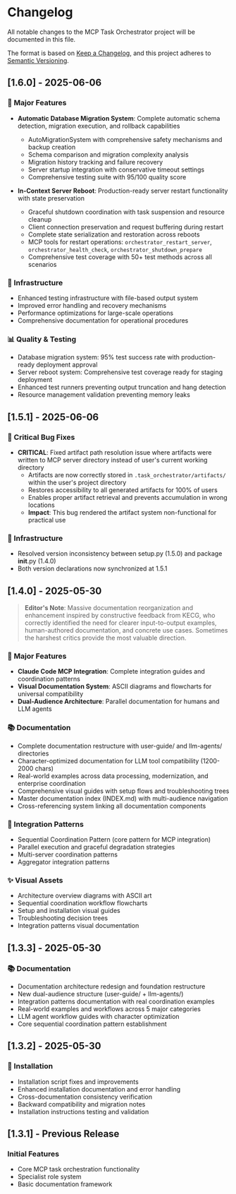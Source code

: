# Changelog

All notable changes to the MCP Task Orchestrator project will be documented in this file.

The format is based on [Keep a Changelog](https://keepachangelog.com/en/1.0.0/),
and this project adheres to [Semantic Versioning](https://semver.org/spec/v2.0.0.html).

## [1.6.0] - 2025-06-06

### 🚀 Major Features
- **Automatic Database Migration System**: Complete automatic schema detection, migration execution, and rollback capabilities
  - AutoMigrationSystem with comprehensive safety mechanisms and backup creation
  - Schema comparison and migration complexity analysis
  - Migration history tracking and failure recovery
  - Server startup integration with conservative timeout settings
  - Comprehensive testing suite with 95/100 quality score
  
- **In-Context Server Reboot**: Production-ready server restart functionality with state preservation
  - Graceful shutdown coordination with task suspension and resource cleanup
  - Client connection preservation and request buffering during restart
  - Complete state serialization and restoration across reboots
  - MCP tools for restart operations: `orchestrator_restart_server`, `orchestrator_health_check`, `orchestrator_shutdown_prepare`
  - Comprehensive test coverage with 50+ test methods across all scenarios

### 🔧 Infrastructure  
- Enhanced testing infrastructure with file-based output system
- Improved error handling and recovery mechanisms
- Performance optimizations for large-scale operations
- Comprehensive documentation for operational procedures

### 📊 Quality & Testing
- Database migration system: 95% test success rate with production-ready deployment approval
- Server reboot system: Comprehensive test coverage ready for staging deployment
- Enhanced test runners preventing output truncation and hang detection
- Resource management validation preventing memory leaks

## [1.5.1] - 2025-06-06

### 🐛 Critical Bug Fixes
- **CRITICAL**: Fixed artifact path resolution issue where artifacts were written to MCP server directory instead of user's current working directory
  - Artifacts are now correctly stored in `.task_orchestrator/artifacts/` within the user's project directory
  - Restores accessibility to all generated artifacts for 100% of users
  - Enables proper artifact retrieval and prevents accumulation in wrong locations
  - **Impact**: This bug rendered the artifact system non-functional for practical use

### 🔧 Infrastructure
- Resolved version inconsistency between setup.py (1.5.0) and package __init__.py (1.4.0)
- Both version declarations now synchronized at 1.5.1

## [1.4.0] - 2025-05-30

> **Editor's Note**: Massive documentation reorganization and enhancement inspired by constructive feedback from KECG, who correctly identified the need for clearer input-to-output examples, human-authored documentation, and concrete use cases. Sometimes the harshest critics provide the most valuable direction.

### 🎉 Major Features
- **Claude Code MCP Integration**: Complete integration guides and coordination patterns
- **Visual Documentation System**: ASCII diagrams and flowcharts for universal compatibility  
- **Dual-Audience Architecture**: Parallel documentation for humans and LLM agents

### 📚 Documentation
- Complete documentation restructure with user-guide/ and llm-agents/ directories
- Character-optimized documentation for LLM tool compatibility (1200-2000 chars)
- Real-world examples across data processing, modernization, and enterprise coordination
- Comprehensive visual guides with setup flows and troubleshooting trees
- Master documentation index (INDEX.md) with multi-audience navigation
- Cross-referencing system linking all documentation components

### 🔗 Integration Patterns
- Sequential Coordination Pattern (core pattern for MCP integration)
- Parallel execution and graceful degradation strategies
- Multi-server coordination patterns
- Aggregator integration patterns

### ✨ Visual Assets
- Architecture overview diagrams with ASCII art
- Sequential coordination workflow flowcharts
- Setup and installation visual guides
- Troubleshooting decision trees
- Integration patterns visual documentation

## [1.3.3] - 2025-05-30

### 📚 Documentation
- Documentation architecture redesign and foundation restructure
- New dual-audience structure (user-guide/ + llm-agents/)
- Integration patterns documentation with real coordination examples
- Real-world examples and workflows across 5 major categories
- LLM agent workflow guides with character optimization
- Core sequential coordination pattern establishment

## [1.3.2] - 2025-05-30

### 🔧 Installation
- Installation script fixes and improvements
- Enhanced installation documentation and error handling
- Cross-documentation consistency verification
- Backward compatibility and migration notes
- Installation instructions testing and validation

## [1.3.1] - Previous Release

### Initial Features
- Core MCP task orchestration functionality
- Specialist role system
- Basic documentation framework
